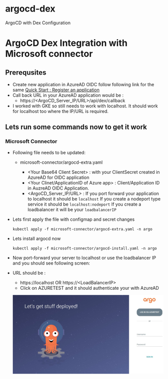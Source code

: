 # argocd-dex
ArgoCD with Dex Configuration
# ArgoCD Dex Integration with Microsoft connector 
## Prerequsites 
- Create new application in AzureAD OIDC follow following link for the same
    [Quick Start : Register an application](https://docs.microsoft.com/en-us/azure/active-directory/develop/quickstart-register-app)
- Call back URL in your AzureAD application would be : 
    - https://<ArgoCD_Server_IP/URL>/api/dex/callback
- I worked with GKE so still needs to work with localhost. It should work for localhost too where the IP/URL is required.
 
## Lets run some commands now to get it work
### Microsoft Connector

- Following file needs to be updated: 
    - microsoft-connector/argocd-extra.yaml 

       -  \<Your Base64 Client Secret> : with your ClientSecret created in AzureAD for OIDC application
       -  <Your Clinet/ApplicationID of Azure app> : Client/Application ID in AuzreAD OIDC Application. 
       -  <ArgoCD_Server_IP/URL> : If you port forward your application to localhost it should be `localhost`
                                    If you create a nodeport type service it should be `localhost:nodeport`
                                    If you create a loadbalancer it will be your `loadbalancerIP`
- Lets first apply the file with configmap and secret changes 
    ```
    kubectl apply -f microsoft-connector/argocd-extra.yaml -n argo 
    ```
- Lets install argocd now
    ```
    kubectl apply -f microsoft-connector/argocd-install.yaml -n argo 
    ```
       
- Now port-forward your server to localhost or use the loadbalancer IP and you should see following screen: 
- URL should be : 
    -   https://localhost OR https://\<LoadBalancerIP>
    - Click on AZURETEST and it should authenticate your with AzureAD

    ![Login Page](ss/Login.JPG)